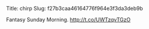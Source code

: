 Title: chirp
Slug: f27b3caa46164776f964e3f3da3deb9b

Fantasy Sunday Morning. <a href="http://t.co/UWTzqvTGzO">http://t.co/UWTzqvTGzO</a>

